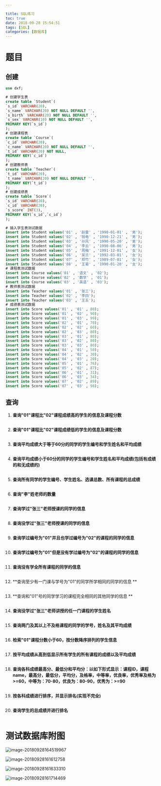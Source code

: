 ```yaml
---

title: SQL练习
toc: true
date: 2018-09-28 15:54:51
tags: [SQL]
categories: [数据库]
---
```


# 题目

## 创建

```sql
use dxf;

# 创建学生表
create table `Student`(
`s_id` VARCHAR(20),
`s_name` VARCHAR(20) NOT NULL DEFAULT '',
`s_birth` VARCHAR(20) NOT NULL DEFAULT '',
`s_sex` VARCHAR(10) NOT NULL DEFAULT '',
PRIMARY KEY(`s_id`)
);
# 创建课程表
create table `Course`(
`c_id` VARCHAR(20),
`c_name` VARCHAR(20) NOT NULL DEFAULT '',
`t_id` VARCHAR(20) NOT NULL,
PRIMARY KEY(`c_id`)
);
# 创建教师表
create table `Teacher`(
`t_id` VARCHAR(20),
`t_name` VARCHAR(20) NOT NULL DEFAULT '',
PRIMARY KEY(`t_id`)
);
# 创建成绩表
create table `Score`(
`s_id` VARCHAR(20),
`c_id` VARCHAR(20),
`s_score` INT(3),
PRIMARY KEY(`s_id`,`c_id`)
);

# 插入学生表测试数据
insert into Student values('01' , '赵雷' , '1990-01-01' , '男');
insert into Student values('02' , '钱电' , '1990-12-21' , '男');
insert into Student values('03' , '孙风' , '1990-05-20' , '男');
insert into Student values('04' , '李云' , '1990-08-06' , '男');
insert into Student values('05' , '周梅' , '1991-12-01' , '女');
insert into Student values('06' , '吴兰' , '1992-03-01' , '女');
insert into Student values('07' , '郑竹' , '1989-07-01' , '女');
insert into Student values('08' , '王菊' , '1990-01-20' , '女');
# 课程表测试数据
insert into Course values('01' , '语文' , '02');
insert into Course values('02' , '数学' , '01');
insert into Course values('03' , '英语' , '03');
# 教师表测试数据
insert into Teacher values('01' , '张三');
insert into Teacher values('02' , '李四');
insert into Teacher values('03' , '王五');
# 成绩表测试数据
insert into Score values('01' , '01' , 80);
insert into Score values('01' , '02' , 90);
insert into Score values('01' , '03' , 99);
insert into Score values('02' , '01' , 70);
insert into Score values('02' , '02' , 60);
insert into Score values('02' , '03' , 80);
insert into Score values('03' , '01' , 80);
insert into Score values('03' , '02' , 80);
insert into Score values('03' , '03' , 80);
insert into Score values('04' , '01' , 50);
insert into Score values('04' , '02' , 30);
insert into Score values('04' , '03' , 20);
insert into Score values('05' , '01' , 76);
insert into Score values('05' , '02' , 87);
insert into Score values('06' , '01' , 31);
insert into Score values('06' , '03' , 34);
insert into Score values('07' , '02' , 89);
insert into Score values('07' , '03' , 98);
```



## 查询

1. **查询"01"课程比"02"课程成绩高的学生的信息及课程分数**

   ```sql
   
   ```

2. **查询"01"课程比"02"课程成绩低的学生的信息及课程分数**

   ```sql
   
   ```

3. **查询平均成绩大于等于60分的同学的学生编号和学生姓名和平均成绩**

   ```sql
   
   ```

4. **查询平均成绩小于60分的同学的学生编号和学生姓名和平均成绩(包括有成绩的和无成绩的)**

   ```sql
   
   ```

5. **查询所有同学的学生编号、学生姓名、选课总数、所有课程的总成绩**

   ```sql
   
   ```

6. **查询"李"姓老师的数量** 

   ```sql
   
   ```

7. **查询学过"张三"老师授课的同学的信息** 

   ```sql
   
   ```

8. **查询没学过"张三"老师授课的同学的信息** 

   ```sql
   
   ```

9. **查询学过编号为"01"并且也学过编号为"02"的课程的同学的信息**

   ```sql
   
   ```

10. **查询学过编号为"01"但是没有学过编号为"02"的课程的同学的信息**

    ```sql
    
    ```

11. **查询没有学全所有课程的同学的信息**

    ```sql
    
    ```

12. **查询至少有一门课与学号为"01"的同学所学相同的同学的信息 **

    ```sql
    
    ```

13. **查询和"01"号的同学学习的课程完全相同的其他同学的信息 **

    ```sql
    
    ```

14. **查询没学过"张三"老师讲授的任一门课程的学生姓名** 

    ```sql
    
    ```

15. **查询两门及其以上不及格课程的同学的学号，姓名及其平均成绩** 

    ```sql
    
    ```

16. **检索"01"课程分数小于60，按分数降序排列的学生信息**

    ```sql
    
    ```

17. **按平均成绩从高到低显示所有学生的所有课程的成绩以及平均成绩**

    ```sql
    
    ```

18. **查询各科成绩最高分、最低分和平均分：以如下形式显示：课程ID，课程name，最高分，最低分，平均分，及格率，中等率，优良率，优秀率及格为>=60，中等为：70-80，优良为：80-90，优秀为：>=90**

    ```sql
    
    ```

19. **按各科成绩进行排序，并显示排名(实现不完全)**

    ```sql
    
    ```

20. **查询学生的总成绩并进行排名**

    ```sql
    
    ```

# 测试数据库附图

![image-20180928164519967](https://ws2.sinaimg.cn/large/006tNc79ly1fvpckz1if7j30eg0g6q55.jpg)

![image-20180928161612758](https://ws3.sinaimg.cn/large/006tNc79ly1fvpbqnkiwbj30l80fo0tx.jpg)

![image-20180928161633310](https://ws3.sinaimg.cn/large/006tNc79ly1fvpbr24022j30jw0fuq3w.jpg)

![image-20180928161714469](https://ws1.sinaimg.cn/large/006tNc79ly1fvpbrqsycpj30mk0l2776.jpg)

